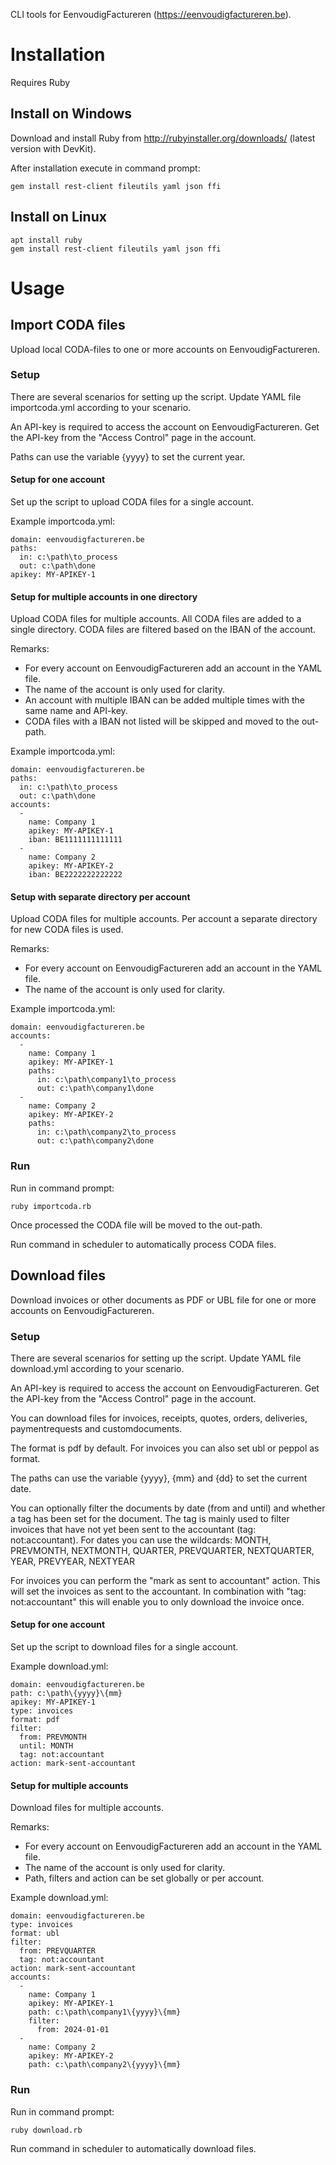 CLI tools for EenvoudigFactureren (https://eenvoudigfactureren.be).

# Installation

Requires Ruby

## Install on Windows

Download and install Ruby from http://rubyinstaller.org/downloads/ (latest version with DevKit).

After installation execute in command prompt:
```
gem install rest-client fileutils yaml json ffi
```

## Install on Linux

```
apt install ruby
gem install rest-client fileutils yaml json ffi
```

# Usage

## Import CODA files

Upload local CODA-files to one or more accounts on EenvoudigFactureren.

### Setup

There are several scenarios for setting up the script. Update YAML file importcoda.yml according to your scenario.

An API-key is required to access the account on EenvoudigFactureren. Get the API-key from the "Access Control" page in the account.

Paths can use the variable {yyyy} to set the current year.

#### Setup for one account

Set up the script to upload CODA files for a single account.

Example importcoda.yml:

```
domain: eenvoudigfactureren.be
paths:
  in: c:\path\to_process
  out: c:\path\done
apikey: MY-APIKEY-1
```

#### Setup for multiple accounts in one directory

Upload CODA files for multiple accounts. All CODA files are added to a single directory. CODA files are filtered based on the IBAN of the account.

Remarks:
- For every account on EenvoudigFactureren add an account in the YAML file.
- The name of the account is only used for clarity.
- An account with multiple IBAN can be added multiple times with the same name and API-key.
- CODA files with a IBAN not listed will be skipped and moved to the out-path.

Example importcoda.yml:

```
domain: eenvoudigfactureren.be
paths:
  in: c:\path\to_process
  out: c:\path\done
accounts:
  - 
    name: Company 1
    apikey: MY-APIKEY-1
    iban: BE1111111111111
  -
    name: Company 2
    apikey: MY-APIKEY-2
    iban: BE2222222222222
```

#### Setup with separate directory per account

Upload CODA files for multiple accounts. Per account a separate directory for new CODA files is used.

Remarks:
- For every account on EenvoudigFactureren add an account in the YAML file.
- The name of the account is only used for clarity.

Example importcoda.yml:

```
domain: eenvoudigfactureren.be
accounts:
  - 
    name: Company 1
    apikey: MY-APIKEY-1
    paths:
      in: c:\path\company1\to_process
      out: c:\path\company1\done
  -
    name: Company 2
    apikey: MY-APIKEY-2
    paths:
      in: c:\path\company2\to_process
      out: c:\path\company2\done
```

### Run

Run in command prompt:
```
ruby importcoda.rb
```

Once processed the CODA file will be moved to the out-path.

Run command in scheduler to automatically process CODA files.

## Download files

Download invoices or other documents as PDF or UBL file for one or more accounts on EenvoudigFactureren.

### Setup

There are several scenarios for setting up the script. Update YAML file download.yml according to your scenario.

An API-key is required to access the account on EenvoudigFactureren. Get the API-key from the "Access Control" page in the account.

You can download files for invoices, receipts, quotes, orders, deliveries, paymentrequests and customdocuments.

The format is pdf by default. For invoices you can also set ubl or peppol as format.

The paths can use the variable {yyyy}, {mm} and {dd} to set the current date.

You can optionally filter the documents by date (from and until) and whether a tag has been set for the document. The tag is mainly used to filter invoices that have not yet been sent to the accountant (tag: not:accountant).
For dates you can use the wildcards: MONTH, PREVMONTH, NEXTMONTH, QUARTER, PREVQUARTER, NEXTQUARTER, YEAR, PREVYEAR, NEXTYEAR

For invoices you can perform the "mark as sent to accountant" action. This will set the invoices as sent to the accountant. In combination with "tag: not:accountant" this will enable you to only download the invoice once.

#### Setup for one account

Set up the script to download files for a single account.

Example download.yml:

```
domain: eenvoudigfactureren.be
path: c:\path\{yyyy}\{mm}
apikey: MY-APIKEY-1
type: invoices
format: pdf
filter:
  from: PREVMONTH
  until: MONTH
  tag: not:accountant
action: mark-sent-accountant
```

#### Setup for multiple accounts

Download files for multiple accounts.

Remarks:
- For every account on EenvoudigFactureren add an account in the YAML file.
- The name of the account is only used for clarity.
- Path, filters and action can be set globally or per account.

Example download.yml:

```
domain: eenvoudigfactureren.be
type: invoices
format: ubl
filter:
  from: PREVQUARTER
  tag: not:accountant
action: mark-sent-accountant
accounts:
  - 
    name: Company 1
    apikey: MY-APIKEY-1
    path: c:\path\company1\{yyyy}\{mm}
    filter:
      from: 2024-01-01
  -
    name: Company 2
    apikey: MY-APIKEY-2
    path: c:\path\company2\{yyyy}\{mm}
```

### Run

Run in command prompt:
```
ruby download.rb
```

Run command in scheduler to automatically download files.